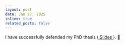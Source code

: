 ```yaml
---
layout: post
date: Jan 27, 2025
inline: true
related_posts: false
---
```


I have successfully defended my PhD thesis (<a href='/assets/pdf/phd_viva_voce.pdf'> Slides </a>). 🥳 
